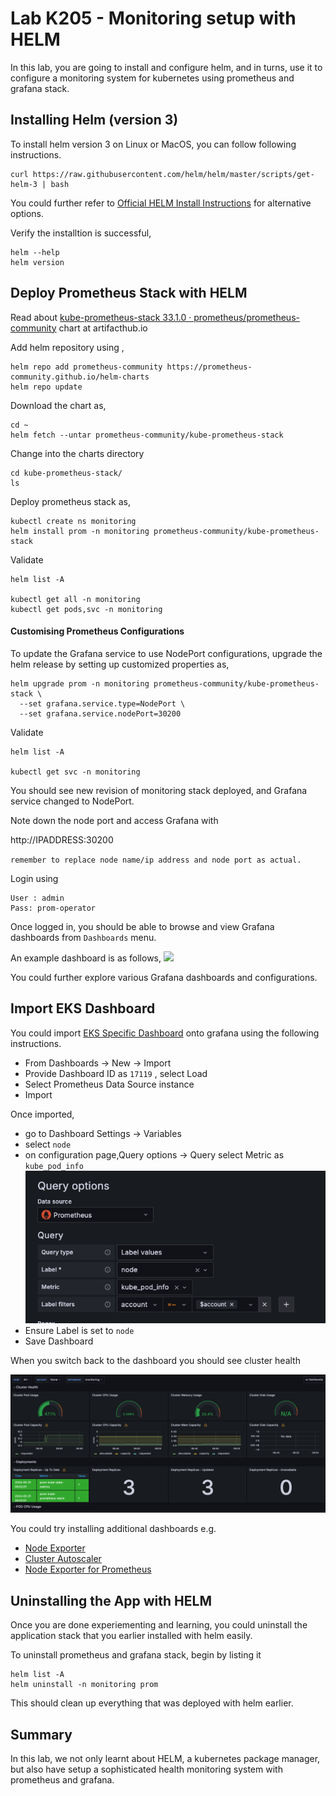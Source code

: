 # Lab K205 - Monitoring setup with HELM

In this lab, you are going to install and configure helm, and in turns, use it to configure a monitoring system for kubernetes using prometheus and grafana stack.


## Installing  Helm (version 3)

To install helm version 3 on Linux or MacOS, you can follow following instructions.

```
curl https://raw.githubusercontent.com/helm/helm/master/scripts/get-helm-3 | bash

```

You could further refer to [Official HELM Install Instructions](https://helm.sh/docs/intro/install/) for alternative options.

Verify the installtion is successful,
```
helm --help
helm version
```



## Deploy Prometheus Stack with HELM

Read about [kube-prometheus-stack 33.1.0 · prometheus/prometheus-community](https://artifacthub.io/packages/helm/prometheus-community/kube-prometheus-stack) chart at artifacthub.io

Add helm repository using ,

```
helm repo add prometheus-community https://prometheus-community.github.io/helm-charts
helm repo update

```

Download the  chart as,

```
cd ~
helm fetch --untar prometheus-community/kube-prometheus-stack

```

Change into the charts directory

```
cd kube-prometheus-stack/
ls
```

Deploy prometheus stack as,

```
kubectl create ns monitoring
helm install prom -n monitoring prometheus-community/kube-prometheus-stack

```

Validate

```
helm list -A

kubectl get all -n monitoring
kubectl get pods,svc -n monitoring
```

#### Customising Prometheus Configurations

To update the Grafana service to use NodePort configurations, upgrade the helm release by setting up  customized properties as,

```
helm upgrade prom -n monitoring prometheus-community/kube-prometheus-stack \
  --set grafana.service.type=NodePort \
  --set grafana.service.nodePort=30200
```

Validate

```
helm list -A

kubectl get svc -n monitoring
```

You should see new revision of monitoring stack deployed, and Grafana service changed to NodePort.

Note down the node port and access Grafana with

http://IPADDRESS:30200

`remember to replace node name/ip address and node port as actual.`

Login using

```
User : admin
Pass: prom-operator
```

Once logged in, you should be able to browse and view Grafana dashboards from `Dashboards` menu.

An example dashboard is as follows,
![](Screenshot%202022-03-04%20at%206.14.57%20PM.png)

You could further explore various Grafana dashboards and configurations.


## Import EKS Dashboard

You could import [EKS Specific Dashboard](https://grafana.com/grafana/dashboards/17119-kubernetes-eks-cluster-prometheus/) onto grafana using the following instructions.


  * From Dashboards -> New -> Import   
  * Provide Dashboard ID as `17119` , select Load
  * Select Prometheus Data Source instance
  * Import

Once imported,

  * go to Dashboard Settings -> Variables
  * select `node`
  * on configuration page,Query options  -> Query select Metric as `kube_pod_info`
  ![](images/eks/03/21.png)
  * Ensure Label is set to `node`
  * Save Dashboard

When you switch back to the dashboard you should see cluster health

![](images/eks/03/22.png)


You could try installing additional dashboards e.g.

  * [Node Exporter](https://grafana.com/grafana/dashboards/1860-node-exporter-full/)  
  * [Cluster Autoscaler](https://grafana.com/grafana/dashboards/3831-autoscaler/)    
  * [Node Exporter for Prometheus](https://grafana.com/grafana/dashboards/15172-node-exporter-for-prometheus-dashboard-based-on-11074/)  

## Uninstalling the App with HELM
Once you are done experiementing and learning, you could uninstall the application stack that you earlier installed with helm easily.

To uninstall prometheus and grafana stack, begin by listing it

```
helm list -A
helm uninstall -n monitoring prom
```

This should clean up everything that was deployed with helm earlier.


## Summary

In this lab, we not only learnt about HELM, a kubernetes package manager, but  also have setup a sophisticated health monitoring system with prometheus and grafana.
